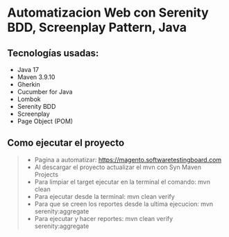 # Automatizacion Web con Serenity BDD, Screenplay Pattern, Java

## Tecnologías usadas:
* Java 17
* Maven 3.9.10
* Gherkin
* Cucumber for Java
* Lombok
* Serenity BDD
* Screenplay
* Page Object (POM)

## Como ejecutar el proyecto
> * Pagina a automatizar: [https://magento.softwaretestingboard.com ](https://www.demoblaze.com/index.html)
> * Al descargar el proyecto actualizar el mvn con Syn Maven Projects
> * Para limpiar el target ejecutar en la terminal el comando: mvn clean
> * Para ejecutar desde la terminal: mvn clean verify
> * Para que se creen los reportes desde la ultima ejecucion: mvn serenity:aggregate
> * Para ejecutar y hacer reportes: mvn clean verify serenity:aggregate
